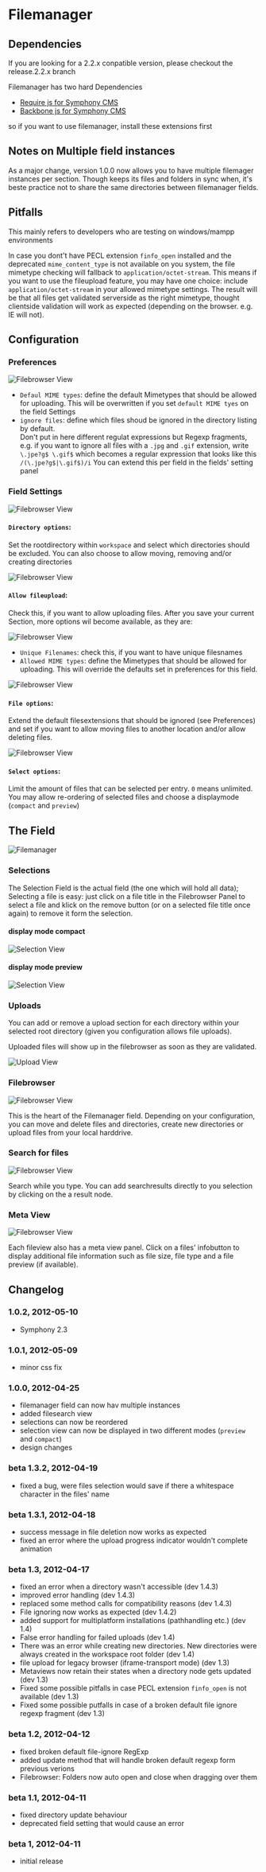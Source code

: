 # Filemanager

## Dependencies

If you are looking for a 2.2.x conpatible version, please checkout the release.2.2.x branch

Filemanager has two hard Dependencies
- [Require js for Symphony CMS][1]
- [Backbone js for Symphony CMS][2]

so if you want to use filemanager, install these extensions first

## Notes on Multiple field instances

As a major change, version 1.0.0 now allows you to have multiple filemager
instances per section. Though keeps its files and folders in sync when, it's
beste practice not to share the same directories between filemanager fields. 

## Pitfalls 

This mainly refers to developers who are testing on windows/mampp environments

In case you dont't have PECL extension `finfo_open` installed and the
deprecated `mime_content_type` is not available on you system, the file
mimetype checking will fallback to `application/octet-stream`. 
This means if you want to use the fileupload feature, you may have one choice: 
include `application/octet-stream` in your allowed mimetype settings. The
result will be that all files get validated serverside as the right mimetype, thought clientside validation will work as expected (depending on the browser. e.g. IE will not).

## Configuration 

### Preferences

![Filebrowser View](http://dev.thomas-appel.com/symphony/assets/sym_fm_preferences.png)

- `Defaul MIME types`: define the default Mimetypes that should be allowed for
  uploading. This will be overwritten if you set `default MIME tyes` on the
field Settings
- `ignore files`: define which files shoud be ignored in the directory listing by default.  
  Don't put in here different regulat expressions but Regexp fragments, e.g. if
you want to ignore all files with a `.jpg` and  `.gif` extension, write
`\.jpe?g$ \.gif$` which becomes a regular expression that looks like this `/(\.jpe?g$|\.gif$)/i`
  You can extend this per field in the fields' setting panel 

### Field Settings

![Filebrowser View](http://dev.thomas-appel.com/symphony/assets/sym_fm_1_settings_diroptions.png)

#### `Directory options`: 

Set the rootdirectory within `workspace` and select which directories should be excluded. You can also choose to allow
moving, removing and/or creating directories

![Filebrowser View](http://dev.thomas-appel.com/symphony/assets/sym_fm_1_settings_fileuoload_a.png)

#### `Allow fileupload`:

Check this, if you want to allow uploading files. After you save your current
Section, more options wil become available, as they are: 

![Filebrowser View](http://dev.thomas-appel.com/symphony/assets/sym_fm_1_settings_fileuoload_b.png)

- `Unique Filenames`: check this, if you want to have unique filesnames
- `Allowed MIME types`: define the Mimetypes that should be allowed for
  uploading. This will override the defaults set in preferences for this field.

![Filebrowser View](http://dev.thomas-appel.com/symphony/assets/sym_fm_1_settings_fileoptions.png)

#### `File options`:

Extend the default filesextensions that should be ignored (see Preferences) and
set if you want to allow moving files to another location and/or allow deleting
files.

![Filebrowser View](http://dev.thomas-appel.com/symphony/assets/sym_fm_1_settings_fselectoptions.png)

#### `Select options`:

Limit the amount of files that can be selected per entry. `0` means unlimited.
You may allow re-ordering of selected files and choose a displaymode (`compact`
and `preview`)

## The Field

![Filemanager](http://dev.thomas-appel.com/symphony/assets/sym_fm_1_filemanager.png)

### Selections

The Selection Field is the actual field (the one which will hold all data);
Selecting a file is easy: just click on a file title in the Filebrowser Panel
to select a file and klick on the remove button (or on a selected file title
once again) to remove it form the selection.

#### display mode compact

![Selection View](http://dev.thomas-appel.com/symphony/assets/sym_fm_1_selection_compact.png)

#### display mode preview

![Selection View](http://dev.thomas-appel.com/symphony/assets/sym_fm_1_selection_preview.png)

### Uploads

You can add or remove a upload section for each directory within your selected
root directory (given you configuration allows file uploads).


Uploaded files will show up in the filebrowser as soon as they are validated.

![Upload View](http://dev.thomas-appel.com/symphony/assets/sym_fm_1_upload.png)

### Filebrowser

![Filebrowser View](http://dev.thomas-appel.com/symphony/assets/sym_fm_1_filebrowser.png)

This is the heart of the Filemanager field. Depending on your configuration, you
can move and delete files and directories, create new directories or upload
files from your local harddrive. 

### Search for files

![Filebrowser View](http://dev.thomas-appel.com/symphony/assets/sym_fm_1_filesearch.png)

Search while you type. You can add searchresults directly to you selection by
clicking on the a result node.

### Meta View

![Filebrowser View](http://dev.thomas-appel.com/symphony/assets/sym_fm_1_filebrowser_meta.png)

Each fileview also has a meta view panel. Click on a files' infobutton to
display additional file information such as file size, file type and a file
preview (if available).

## Changelog

### 1.0.2, 2012-05-10
- Symphony 2.3

### 1.0.1, 2012-05-09
- minor css fix

### 1.0.0, 2012-04-25

- filemanager field can now hav multiple instances 
- added filesearch view 
- selections can now be reordered
- selection view can now be displayed in two different modes (`preview` and `compact`)  
- design changes

### beta 1.3.2, 2012-04-19

- fixed a bug, were files selection would save if there a whitespace character in the files' name

### beta 1.3.1, 2012-04-18

- success message in file deletion now works as expected
- fixed an error where the upload progress indicator wouldn't complete animation

### beta 1.3, 2012-04-17

- fixed an error when a directory wasn't accessible (dev 1.4.3)
- improved error handling (dev 1.4.3)
- replaced some method calls for compatibility reasons (dev 1.4.3)
- File ignoring now works as expected (dev 1.4.2)
- added support for multiplatform installations (pathhandling etc.) (dev 1.4)
- False error handling for failed uploads (dev 1.4)
- There was an error while creating new directories. New directories were always created in the workspace root folder (dev 1.4)
- file upload for legacy browser (iframe-transport mode) (dev 1.3)
- Metaviews now retain their states when a directory node gets updated (dev 1.3)
- Fixed some possible pitfalls in case PECL extension `finfo_open` is not available (dev 1.3)
- Fixed some possible putfalls in case of a broken default file ignore regexp fragment (dev 1.3)

### beta 1.2, 2012-04-12

- fixed broken default file-ignore RegExp
- added update method that will handle broken default regexp form previous verions
- Filebrowser: Folders now auto open and close when dragging over them

### beta 1.1, 2012-04-11

- fixed directory update behaviour
- deprecated field setting that would cause an error 

### beta 1, 2012-04-11

- initial release	
   

[1]: https://github.com/iwyg/sym_requirejs
[2]: https://github.com/iwyg/sym_backbonejs
